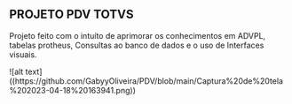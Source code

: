 ## PROJETO PDV TOTVS

<p> Projeto feito com o intuíto de aprimorar os conhecimentos em ADVPL, tabelas protheus, Consultas ao banco de dados e o uso de Interfaces visuais.</p>
![alt text]((https://github.com/GabyyOliveira/PDV/blob/main/Captura%20de%20tela%202023-04-18%20163941.png))
